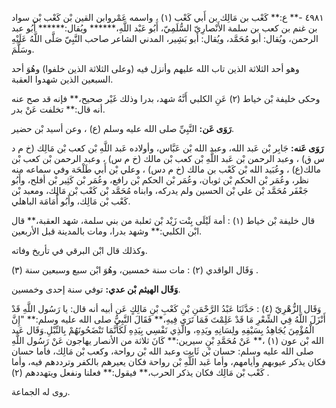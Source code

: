 ٤٩٨١ -** ع:** كَعْب بن مَالِك بن أَبي كَعْب (١) ، واسمه عَمْروابن القين بْن كَعْب بْن سواد بن غنم بن كعب بن سلمة الأَنْصارِيّ السُّلَمِيّ، أَبُو عَبْد اللَّهِ،****** ويُقال:****** أَبُو عبد الرحمن، ويُقال: أبو مُحَمَّد، ويُقال: أبو بَشِير، المدني الشاعر صاحب النَّبِيّ صَلَّى اللَّهُ عَلَيْهِ وسَلَّمَ.

وهو أحد الثلاثة الذين تاب الله عليهم وأنزل فيه (وعلى الثلاثة الذين خلفوا) وهُوَ أحد السبعين الذين شهدوا العقبة.

وحكى خليفة بْن خياط (٢) عَنِ الكلبي أَنَّهُ شهد، بدرا وذلك غَيْر صحيح،** فإنه قد صح عنه أنه قال:** تخلفت عَنْ بدر.

**رَوَى عَن:** النَّبِيِّ صلى الله عليه وسلم (ع) ، وعن أسيد بْن حضير.

**رَوَى عَنه:** جَابِر بْن عَبد الله، وعبد الله بْن عَبَّاس، وأولاده عَبد اللَّهِ بْن كعب بْن مَالِك (خ م د س ق) ، وعبد الرحمن بْن عَبد اللَّهِ بْن كعب بْن مالك (خ م س) ، وعبد الرحمن بْن كعب بْن مالك(ع) ، وعُبَيد الله بْن كَعْب بن مالك (خ م دس) ، وعلي بْن أَبي طَلْحَة وفي سماعه منه نظر، وعُمَر بْن الحكم بْن ثوبان، وعُمَر بْن الحكم بْن رافع، وعُمَر بْن كَثِير بْن أفلح، وأَبُو جَعْفَر مُحَمَّد بْن علي بْن الحسين ولم يدركه، وابناه مُحَمَّد بْن كَعْب بْن مَالِك، ومعبد بْن كَعْب بْن مَالِك، وأَبُو أُمَامَة الباهلي.

قال خليفة بْن خياط (١) : أمة لَيْلَى بِنْت زَيْد بْن ثعلبة من بني سلمة، شهد العقبة،** قال ابْن الكلبي:** وشهد بدرا، ومات بالمدينة قبل الأربعين.

وكذلك قال ابْن البرقي في تأريخ وفاته.

وَقَال الواقدي (٢) : مات سنة خمسين، وهُوَ ابْن سبع وسبعين سنة (٣) .

**وَقَال الهيثم بْن عدي:** توفي سنة إحدى وخمسين.

وَقَال الزُّهْرِيّ (٤) : حَدَّثَنَا عَبْدُ الرَّحْمَنِ بْنِ كَعْبِ بْنِ مَالِكٍ عَن أبيه أنه قال: يا رَسُول اللَّهِ قَدْ أَنْزَلَ اللَّهُ فِي الشِّعْرِ مَا قَدْ عَلِمْتَ فَمَا تَرَى فِيهِ،** فَقَالَ النَّبِيُّ صلى الله عليه وسلم:** "إِنَّ الْمُؤْمِنَ يُجَاهِدُ بِسَيْفِهِ ولِسَانِهِ ويَدِهِ، والَّذِي نَفْسِي بِيَدِهِ لَكَأَنَّمَا تَنْضَحُونَهُمْ بِالنِّبْلِ.وَقَال عَبد الله بْن عون (١) ،** عَنْ مُحَمَّدِ بْنِ سيرين:** كَانَ ثلاثة من الأنصار يهاجون عَنْ رَسُول اللَّهِ صلى الله عليه وسلم: حسان بْن ثَابِت وعبد الله بْن رواحة، وكعب بْن مَالِك، فأما حسان فكان يذكر عيوبهم وأيامهم، وأما عَبد اللَّهِ بْن رواحة فكان يعيرهم بالكفر وترددهم فيه، وأما كَعْب بْن مَالِك فكان يذكر الحرب،** فيقول:** فعلنا ونفعل ويتهددهم (٢) .

روى له الجماعة.